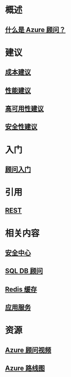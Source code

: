 # 概述
## [什么是 Azure 顾问？](advisor-overview.md)

# 建议
## [成本建议](advisor-cost-recommendations.md)
## [性能建议](advisor-performance-recommendations.md)
## [高可用性建议](advisor-high-availability-recommendations.md)
## [安全性建议](advisor-security-recommendations.md)

# 入门
## [顾问入门](advisor-get-started.md)

# 引用
## [REST](https://docs.microsoft.com/rest/api/advisor)

# 相关内容
## [安全中心](https://azure.microsoft.com/services/security-center/)
## [SQL DB 顾问](https://azure.microsoft.com/documentation/articles/sql-database-advisor/)
## [Redis 缓存](https://azure.microsoft.com/documentation/articles/cache-configure/#redis-cache-advisor)
## [应用服务](https://azure.microsoft.com/documentation/articles/app-service-best-practices/)

# 资源
## [Azure 顾问视频](https://azure.microsoft.com/en-us/resources/videos/index/?services=advisor)
## [Azure 路线图](https://azure.microsoft.com/roadmap/)

